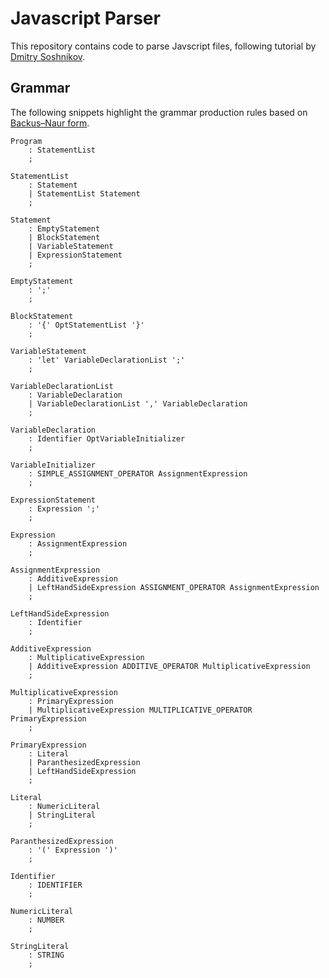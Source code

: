 # Javascript Parser

This repository contains code to parse Javscript files, following tutorial by [Dmitry Soshnikov](http://dmitrysoshnikov.com/courses/parser-from-scratch/).

## Grammar

The following snippets highlight the grammar production rules based on [Backus–Naur form](https://en.wikipedia.org/wiki/Backus%E2%80%93Naur_form).

```
Program
    : StatementList
    ;
    
StatementList
    : Statement
    | StatementList Statement
    ;

Statement
    : EmptyStatement
    | BlockStatement
    | VariableStatement
    | ExpressionStatement
    ;

EmptyStatement
    : ';'
    ;
    
BlockStatement
    : '{' OptStatementList '}'
    ;

VariableStatement
    : 'let' VariableDeclarationList ';'
    ;
    
VariableDeclarationList
    : VariableDeclaration
    | VariableDeclarationList ',' VariableDeclaration
    ;

VariableDeclaration
    : Identifier OptVariableInitializer
    ;
    
VariableInitializer
    : SIMPLE_ASSIGNMENT_OPERATOR AssignmentExpression
    ;

ExpressionStatement
    : Expression ';'
    ;
    
Expression
    : AssignmentExpression
    ;

AssignmentExpression
    : AdditiveExpression
    | LeftHandSideExpression ASSIGNMENT_OPERATOR AssignmentExpression
    ;
    
LeftHandSideExpression
    : Identifier
    ;

AdditiveExpression
    : MultiplicativeExpression
    | AdditiveExpression ADDITIVE_OPERATOR MultiplicativeExpression
    ;
    
MultiplicativeExpression
    : PrimaryExpression
    | MultiplicativeExpression MULTIPLICATIVE_OPERATOR PrimaryExpression
    ;
    
PrimaryExpression
    : Literal
    | ParanthesizedExpression
    | LeftHandSideExpression
    ;
    
Literal
    : NumericLiteral
    | StringLiteral
    ;
    
ParanthesizedExpression
    : '(' Expression ')'
    ;

Identifier
    : IDENTIFIER
    ;

NumericLiteral
    : NUMBER
    ;

StringLiteral
    : STRING
    ;
```